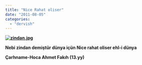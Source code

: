 ```yaml
---
title: "Nice Rahat oliser"
date: "2011-08-05"
categories: 
  - "dervish"
---
```


**[![zindan.jpg](/uploads/2011/08/zindan.jpg)](/uploads/2011/08/zindan.jpg "zindan.jpg")**

**Nebi zindan demiştür dünya içün Nice rahat oliser ehl-i dünya**

**Çarhname-Hoca Ahmet Fakıh (13.yy)**
